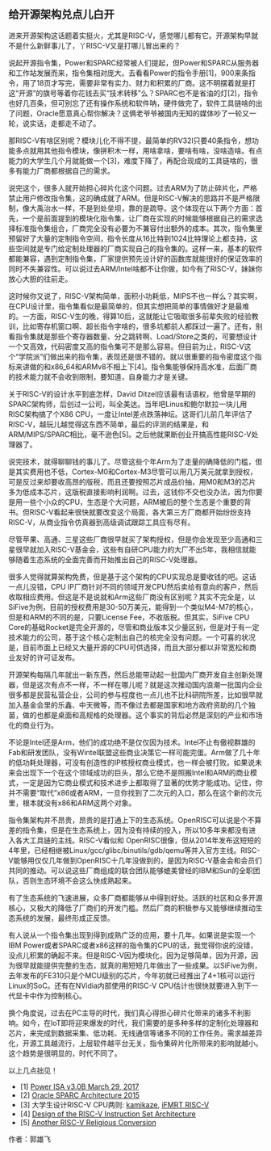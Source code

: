 ## 给开源架构兑点儿白开

进来开源架构这话题着实挺火，尤其是RISC-V，感觉哪儿都有它。开源架构早就不是什么新鲜事儿了，丫RISC-V又是打哪儿冒出来的？

说起开源指令集，Power和SPARC经常被人们提起，但Power和SPARC从服务器和工作站发展而来，指令集相对庞大。去看看Power的指令手册[1]，900来条指令，用了18页才写完，需要非常有实力、财力和积累的厂商。这不明摆着就是打这“开源”的旗号等着你花钱去买“技术转移”么？SPARC也不是省油的灯[2]，指令也好几百条，但可别忘了还有操作系统和软件呐，硬件做完了，软件工具链啥的出了问题，Oracle愿意真心帮你解决？这俩老爷爷被国内无知的媒体吵了一轮又一轮，说实话，走都走不动了。

那RISC-V有啥区别呢？模块儿化不得不提，最简单的RV32I只要40条指令，想功能多点就用其他指令模块，像拼积木一样，用啥拿啥，要啥有啥，没啥造啥。有点能力的大学生几个月就能做一个[3]，难度下降了，再配合现成的工具链啥的，很多有能力厂商都根据自己的需求。

说完这个，很多人就开始担心碎片化这个问题。过去ARM为了防止碎片化，严格禁止用户修改指令集，这的确成就了ARM。但是RISC-V解决的思路并不是严格限制，像大禹治水一样，不是到处垒坝，靠的是疏导。这个体现在以下两个方面：首先，一个是前面提到的模块化指令集，让厂商在实现的时候能够根据自己的需求选择标准指令集组合，厂商完全没有必要为不兼容付出额外的成本。其次，指令集里预留好了大量的定制指令空间，指令长度从16比特到1024比特理论上都支持，这些空间就是专门给定制处理器的厂商实现自己的指令集的。这样一来，基本的软件都能兼容，遇到定制指令集，厂家提供预先设计好的函数库就能很好的保证效率的同时不失兼容性。可以说过去ARM/Intel啥都不让你做，如今有了RISC-V，妹妹你放心大胆的往前走。

这时候你又说了，RISC-V架构简单，面积小功耗低，MIPS不也一样么？其实啊，在CPU设计里，指令集看似是最简单的，但其实想把简单的事情做好才是最难的。一方面，RISC-V生的晚，得算10后，这就能让它吸取很多前辈失败的经验教训，比如寄存机窗口啊、超长指令字啥的，很多坑都前人都踩过一遍了。还有，别看指令集就是那些个寄存器数量、分之跳转啊、Load/Store之类的，可要想设计一个又高效，代码密度又高的指令集可不是那么容易。但目前为止，RISC-V这个“学院派”们做出来的指令集，表现还是很不错的。就以很重要的指令密度这个指标来讲做的和x86\_64和ARMv8不相上下[4]。指令集能够保持高水准，后面厂商的技术能力就不会收到限制，要知道，自身能力才是关键。

关于RISC-V的设计水平到底怎样，David Ditzel应该最有话语权，他曾是早期的SPARC架构师，后创过一公司，叫全美达。当年吧Linus和鲍尔默拉一块儿用RISC架构搞了个X86 CPU，一度让Intel差点跌落神坛。这哥们儿前几年评估了RISC-V，越玩儿越觉得这东西不简单，最后的评测的结果是，和ARM/MIPS/SPARC相比，毫不逊色[5]。之后他就果断创业开搞高性能RISC-V处理器了。

说完技术，就得聊聊钱的事儿了。尽管这些个年Arm为了走量的确降低的门槛，但是其实费用也不低，Cortex-M0和Cortex-M3尽管可以用几万美元就拿到授权，可是反过来却要收高昂的版税，而且还要按照芯片成品价抽，用M0和M3的芯片多为低成本芯片，这版税直接影响利润啊。过去，这钱你不交也没办法，因为你要是用一些个小众的CPU，生态是个大问题，ARM被后的整个生态是个重要的背书。但RISC-V看起来很快就要改变这个局面，各大第三方厂商都开始纷纷支持RISC-V，从商业指令仿真器到高级调试跟踪工具应有尽有。

尽管苹果、高通、三星这些厂商很早就买了架构授权，但是你会发现至少高通和三星很早就加入RISC-V基金会，这些有自研CPU能力的大厂不出5年，我相信就能够随着生态系统的全面完善而开始推出自己的RISC-V处理器。

很多人觉得就算架构免费，但是基于这个架构的CPU实现总是要收钱的吧。这话一点儿没错，CPU IP厂商针对不同的领域开发CPU然后卖给有意向的客户，然后收取相应费用。但这是不是说就和Arm这些厂商没有区别呢？其实不完全是，以SiFive为例，目前的授权费用是30-50万美元，能得到一个类似M4-M7的核心，但是和ARM的不同的是，只要License Fee，不收版税。但其实，SiFive CPU Core的基础Rocket是完全开源的，尽管和商业版本又少量区别，但是对于有一定技术能力的公司，基于这个核心定制出自己的核完全没有问题。一个可喜的状况是，目前市面上已经又大量开源的CPU可供选择，而且大部分都以非常宽松和商业友好的许可证发布。

开源架构每隔几年就出一新东西，然后总能带动起一批国内厂商开发自主创新处理器，但是这次有点不一样，不一样在哪儿呢？就是这次推动国内浪潮一批国内企业很多都是民营私营企业，公司的参与程度也一点儿也不比科研院所差，比如很早就加入基金会里的乐鑫、中天微等，而不像过去都是国家和地方政府资助的几个独苗，做的也都是桌面和高规格的处理器。这个事实的背后必然是深刻的产业和市场化的商业行为。

不论是Intel还是Arm，他们的成功绝不是仅仅因为技术。Intel不止有傲视群雄的Fab和研发团队，没有Wintel联盟这些商业决策它一样可能完蛋。Arm做了几十年的低功耗处理器，可没有创造性的IP核授权商业模式，也一样会被打败。如果说未来会出现下一个在这个领域成功的巨头，那么它绝不是照搬Intel和ARM的商业模式，一定是因为它商业模式和技术进步上都取得了显著的优势才能成功。记住，你并不需要“取代”x86或者ARM，一旦你找到了二次元的入口，那么在这个新的次元里，根本就没有x86和ARM这两个对象。

指令集架构并不昂贵，昂贵的是打通上下的生态系统。OpenRISC可以说是个不算差的指令集，但是在生态系统上，因为没有持续的投入，所以10多年来都没有进入各大工具链的主线。RISC-V看似和
OpenRISC很像，但从2014年发布这短短的4年里，已经相继被Linux/gcc/glibc/binutils/gdb/qemu等并入官方主线。RISC-V能够用仅仅几年做到OpenRISC十几年没做到的，是因为RISC-V基金会和会员们共同的推动。可以说这些厂商组成的联合团队能够媲美曾经的IBM和Sun的全职团队，否则生态环境不会这么快成熟起来。

有了生态系统的飞速进展，众多厂商都能够从中得到好处。活跃的社区和众多开源核心，又极大的降低了厂商们的开发门槛。然后厂商的积极参与又能够继续推动生态系统的发展，最终形成正反馈。

有人说从一个指令集出现到得到成熟广泛的应用，要十几年。如果说是实现一个IBM Power或者SPARC或者x86这样的指令集的CPU的话，我觉得你说的没错，没点儿积累的确起不来。但是RISC-V因为模块化，因为足够简单，因为开源，因为很早就能提供完整的生态，就真的用短短几年做出了一些成果。以SiFive为例，去年发布的FE310只是个MCU级别的芯片，今年初就已经推出了4+1核可以运行Linux的SoC。还有在NVidia内部使用的RISC-V CPU估计也很快就要进入到下一代显卡中作为控制核心。

换个角度说，过去在PC主导的时代，我们真心得担心碎片化带来的诸多不利影响。如今，在IoT即将迎来爆发的时代，我们需要的是多种多样的定制化处理器和芯片，来完成到数据采集、低功耗、无线通信等诸多不同的工作任务。需求越差异化，开源工具越流行，上层软件越平台无关，指令集碎片化所带来的影响就越小。这个趋势是很明显的，时代不同了。

以上几点拙见！

- [1] [Power ISA v3.0B March 29, 2017](https://ibm.ent.box.com/s/1hzcwkwf8rbju5h9iyf44wm94amnlcrv)
- [2] [Oracle SPARC Architecture 2015](http://www.oracle.com/technetwork/server-storage/sun-sparc-enterprise/documentation/sparc-architecture-2015-2868130.pdf)
- [3] 大学生设计RISC-V CPU两则: [kamikaze](https://github.com/rgwan/kamikaze), [iFMRT RISC-V](https://github.com/iFMRT/Graduation-Project-2012/tree/base)
- [4] [Design of the RISC-V Instruction Set Architecture](https://people.eecs.berkeley.edu/~krste/papers/EECS-2016-1.pdf)
- [5] [Another RISC-V Religious Conversion](https://www.eejournal.com/article/another-risc-v-religious-conversion/)

作者：郭雄飞
